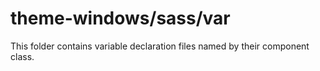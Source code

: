 # theme-windows/sass/var

This folder contains variable declaration files named by their component class.
